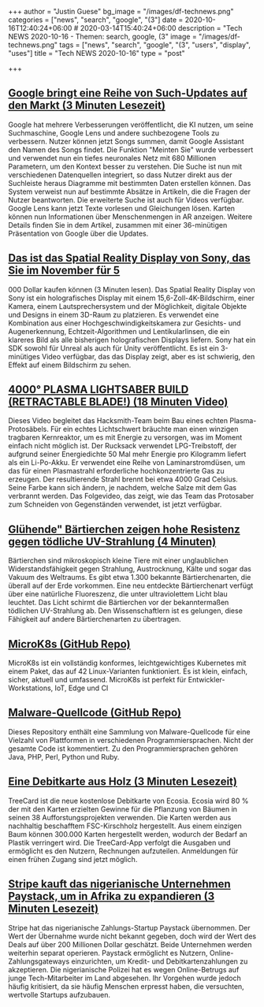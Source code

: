 +++
author = "Justin Guese"
bg_image = "/images/df-technews.png"
categories = ["news", "search", "google", "(3"]
date = 2020-10-16T12:40:24+06:00 # 2020-03-14T15:40:24+06:00
description = "Tech NEWS 2020-10-16 - Themen: search, google, (3"
image = "/images/df-technews.png"
tags = ["news", "search", "google", "(3", "users", "display", "uses"]
title = "Tech NEWS 2020-10-16"
type = "post"

+++

## [Google bringt eine Reihe von Such-Updates auf den Markt (3 Minuten Lesezeit)](https://techcrunch.com/2020/10/15/google-launches-a-slew-of-search-updates//1/0100017530e18204-ea7a8dc5-ce83-430f-9577-5af29d2499e9-000000/XcjKYIdw7Nfw0iP6dhLiiuq2MmmKbPfROWGVfji1DrE=163)

 Google hat mehrere Verbesserungen veröffentlicht, die KI nutzen, um seine Suchmaschine, Google Lens und andere suchbezogene Tools zu verbessern. Nutzer können jetzt Songs summen, damit Google Assistant den Namen des Songs findet. Die Funktion "Meinten Sie" wurde verbessert und verwendet nun ein tiefes neuronales Netz mit 680 Millionen Parametern, um den Kontext besser zu verstehen. Die Suche ist nun mit verschiedenen Datenquellen integriert, so dass Nutzer direkt aus der Suchleiste heraus Diagramme mit bestimmten Daten erstellen können. Das System verweist nun auf bestimmte Absätze in Artikeln, die die Fragen der Nutzer beantworten. Die erweiterte Suche ist auch für Videos verfügbar. Google Lens kann jetzt Texte vorlesen und Gleichungen lösen. Karten können nun Informationen über Menschenmengen in AR anzeigen. Weitere Details finden Sie in dem Artikel, zusammen mit einer 36-minütigen Präsentation von Google über die Updates.

## [Das ist das Spatial Reality Display von Sony, das Sie im November für 5](https://www.theverge.com/circuitbreaker/2020/10/15/21518679/sony-spacial-reality-display-hands-on-holographic-elf-sr1/1/0100017530e18204-ea7a8dc5-ce83-430f-9577-5af29d2499e9-000000/RgXmdJeiw7S_ZU3i6xsJhVG1CdxxwAqF1y6bWloTYCM=163)

000 Dollar kaufen können (3 Minuten lesen). Das Spatial Reality Display von Sony ist ein holografisches Display mit einem 15,6-Zoll-4K-Bildschirm, einer Kamera, einem Lautsprechersystem und der Möglichkeit, digitale Objekte und Designs in einem 3D-Raum zu platzieren. Es verwendet eine Kombination aus einer Hochgeschwindigkeitskamera zur Gesichts- und Augenerkennung, Echtzeit-Algorithmen und Lentikularlinsen, die ein klareres Bild als alle bisherigen holografischen Displays liefern. Sony hat ein SDK sowohl für Unreal als auch für Unity veröffentlicht. Es ist ein 3-minütiges Video verfügbar, das das Display zeigt, aber es ist schwierig, den Effekt auf einem Bildschirm zu sehen.

## [4000° PLASMA LIGHTSABER BUILD (RETRACTABLE BLADE!) (18 Minuten Video)](https://www.youtube.com/watch?v=xC6J4T_hUKg/1/0100017530e18204-ea7a8dc5-ce83-430f-9577-5af29d2499e9-000000/PtXtv5bAdmK3gKpDDYBKIE-97_Dmu83oWciV_n4Hqt4=163)

 Dieses Video begleitet das Hacksmith-Team beim Bau eines echten Plasma-Protosäbels. Für ein echtes Lichtschwert bräuchte man einen winzigen tragbaren Kernreaktor, um es mit Energie zu versorgen, was im Moment einfach nicht möglich ist. Der Rucksack verwendet LPG-Treibstoff, der aufgrund seiner Energiedichte 50 Mal mehr Energie pro Kilogramm liefert als ein Li-Po-Akku. Er verwendet eine Reihe von Laminarstromdüsen, um das für einen Plasmastrahl erforderliche hochkonzentrierte Gas zu erzeugen. Der resultierende Strahl brennt bei etwa 4000 Grad Celsius. Seine Farbe kann sich ändern, je nachdem, welche Salze mit dem Gas verbrannt werden. Das Folgevideo, das zeigt, wie das Team das Protosaber zum Schneiden von Gegenständen verwendet, ist jetzt verfügbar.

## [Glühende" Bärtierchen zeigen hohe Resistenz gegen tödliche UV-Strahlung (4 Minuten)](https://interestingengineering.com/glowing-tardigrade-shows-high-resistance-to-lethal-levels-of-uv-radiation/1/0100017530e18204-ea7a8dc5-ce83-430f-9577-5af29d2499e9-000000/oteAyVp0xt0k1ApmnY6mdhBGDDHdUwbip4KfhwxCnbc=163)

 Bärtierchen sind mikroskopisch kleine Tiere mit einer unglaublichen Widerstandsfähigkeit gegen Strahlung, Austrocknung, Kälte und sogar das Vakuum des Weltraums. Es gibt etwa 1.300 bekannte Bärtierchenarten, die überall auf der Erde vorkommen. Eine neu entdeckte Bärtierchenart verfügt über eine natürliche Fluoreszenz, die unter ultraviolettem Licht blau leuchtet. Das Licht schirmt die Bärtierchen vor der bekanntermaßen tödlichen UV-Strahlung ab. Den Wissenschaftlern ist es gelungen, diese Fähigkeit auf andere Bärtierchenarten zu übertragen.

## [MicroK8s (GitHub Repo)](https://github.com/ubuntu/microk8s/1/0100017530e18204-ea7a8dc5-ce83-430f-9577-5af29d2499e9-000000/S8IV_z2jPRsM-7LPmfmynTrkOPS4nPkgqRFb_9gmc9w=163)

 MicroK8s ist ein vollständig konformes, leichtgewichtiges Kubernetes mit einem Paket, das auf 42 Linux-Varianten funktioniert. Es ist klein, einfach, sicher, aktuell und umfassend. MicroK8s ist perfekt für Entwickler-Workstations, IoT, Edge und CI

## [Malware-Quellcode (GitHub Repo)](https://github.com/vxunderground/MalwareSourceCode/1/0100017530e18204-ea7a8dc5-ce83-430f-9577-5af29d2499e9-000000/f1g0bm_WcT9tOIAaoVq-1BrO2JZuYjSOiVYvGCbSCjg=163)

 Dieses Repository enthält eine Sammlung von Malware-Quellcode für eine Vielzahl von Plattformen in verschiedenen Programmiersprachen. Nicht der gesamte Code ist kommentiert. Zu den Programmiersprachen gehören Java, PHP, Perl, Python und Ruby.

## [Eine Debitkarte aus Holz (3 Minuten Lesezeit)](https://blog.ecosia.org/treecard-debitcard//1/0100017530e18204-ea7a8dc5-ce83-430f-9577-5af29d2499e9-000000/9xUfOKxKxQEM2Q84iAccZEvXq5LcWYUQxPbl6LyDqS8=163)

 TreeCard ist die neue kostenlose Debitkarte von Ecosia. Ecosia wird 80 % der mit den Karten erzielten Gewinne für die Pflanzung von Bäumen in seinen 38 Aufforstungsprojekten verwenden. Die Karten werden aus nachhaltig beschafftem FSC-Kirschholz hergestellt. Aus einem einzigen Baum können 300.000 Karten hergestellt werden, wodurch der Bedarf an Plastik verringert wird. Die TreeCard-App verfolgt die Ausgaben und ermöglicht es den Nutzern, Rechnungen aufzuteilen. Anmeldungen für einen frühen Zugang sind jetzt möglich.

## [Stripe kauft das nigerianische Unternehmen Paystack, um in Afrika zu expandieren (3 Minuten Lesezeit)](https://qz.com/africa/1917940/stripes-buys-nigerias-paystack-for-africa-expansion//1/0100017530e18204-ea7a8dc5-ce83-430f-9577-5af29d2499e9-000000/jNGXGAmmXQDDCGuQHLdRCVFm0e5DrF0U5ALBJz3XWmw=163)

 Stripe hat das nigerianische Zahlungs-Startup Paystack übernommen. Der Wert der Übernahme wurde nicht bekannt gegeben, doch wird der Wert des Deals auf über 200 Millionen Dollar geschätzt. Beide Unternehmen werden weiterhin separat operieren. Paystack ermöglicht es Nutzern, Online-Zahlungsgateways einzurichten, um Kredit- und Debitkartenzahlungen zu akzeptieren. Die nigerianische Polizei hat es wegen Online-Betrugs auf junge Tech-Mitarbeiter im Land abgesehen. Ihr Vorgehen wurde jedoch häufig kritisiert, da sie häufig Menschen erpresst haben, die versuchten, wertvolle Startups aufzubauen.

